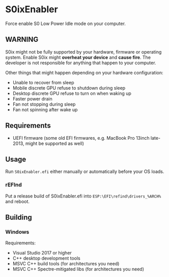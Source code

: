 # S0ixEnabler

Force enable S0 Low Power Idle mode on your computer.

## WARNING

S0ix might not be fully supported by your hardware, firmware or operating system. Enable S0ix might **overheat your device** and **cause fire**. The developer is not responsible for anything that happen to your computer.

Other things that might happen depending on your hardware configuration:

* Unable to recover from sleep
* Mobile discrete GPU refuse to shutdown during sleep
* Desktop discrete GPU refuse to turn on when waking up
* Faster power drain
* Fan not stopping during sleep
* Fan not spinning after wake up

## Requirements

* UEFI firmware (some old EFI firmwares, e.g. MacBook Pro 13inch late-2013, might be supported as well)

## Usage

Run `S0ixEnabler.efi` either manually or automatically before your OS loads.

### rEFInd

Put a release build of S0ixEnabler.efi into `ESP:\EFI\refind\drivers_%ARCH%` and reboot.

## Building

### Windows

Requirements:

* Visual Studio 2017 or higher
* C++ desktop development tools
* MSVC C++ build tools (for architectures you need)
* MSVC C++ Spectre-mitigated libs (for architectures you need)